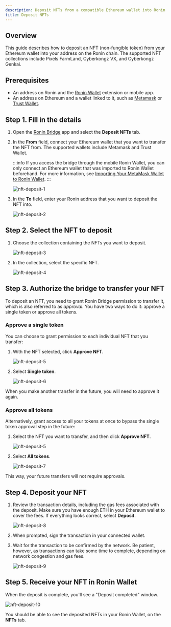 ```yaml
---
description: Deposit NFTs from a compatible Ethereum wallet into Ronin Wallet using Ronin Bridge.
title: Deposit NFTs
---
```


## Overview

This guide describes how to deposit an NFT (non-fungible token) from your Ethereum wallet into your address on the Ronin chain. The supported NFT collections include Pixels FarmLand, Cyberkongz VX, and Cyberkongz Genkai.

## Prerequisites

* An address on Ronin and the [Ronin Wallet](https://wallet.roninchain.com) extension or mobile app.
* An address on Ethereum and a wallet linked to it, such as [Metamask](https://metamask.io/) or [Trust Wallet](https://trustwallet.com/).

## Step 1. Fill in the details

1. Open the [Ronin Bridge](https://app.roninchain.com/bridge) app and select the **Deposit NFTs** tab.
2. In the **From** field, connect your Ethereum wallet that you want to transfer the NFT from. The supported wallets include Metamask and Trust Wallet.

   :::info
   If you access the bridge through the mobile Ronin Wallet, you can only connect an Ethereum wallet that was imported to Ronin Wallet beforehand. For more information, see [Importing Your MetaMask Wallet to Ronin Wallet](https://support.roninchain.com/hc/en-us/articles/14862812718107-Importing-Your-MetaMask-Wallet-to-Ronin-Wallet).
   :::

   ![nft-deposit-1](../assets/nft-deposit-1.png)

3. In the **To** field, enter your Ronin address that you want to deposit the NFT into.

   ![nft-deposit-2](../assets/nft-deposit-2.png)

## Step 2. Select the NFT to deposit

1. Choose the collection containing the NFTs you want to deposit.

   ![nft-deposit-3](../assets/nft-deposit-3.png)

2. In the collection, select the specific NFT.

   ![nft-deposit-4](../assets/nft-deposit-4.png)

## Step 3. Authorize the bridge to transfer your NFT

To deposit an NFT, you need to grant Ronin Bridge permission to transfer it, which is also referred to as *approval*. You have two ways to do it: approve a single token or approve all tokens.

### Approve a single token

You can choose to grant permission to each individual NFT that you transfer:

1. With the NFT selected, click **Approve NFT**.

   ![nft-deposit-5](../assets/nft-deposit-5.png)

2. Select **Single token**.

   ![nft-deposit-6](../assets/nft-deposit-6.png)

When you make another transfer in the future, you will need to approve it again.

### Approve all tokens

Alternatively, grant access to all your tokens at once to bypass the single token approval step in the future:

1. Select the NFT you want to transfer, and then click **Approve NFT**.

   ![nft-deposit-5](../assets/nft-deposit-5.png)

2. Select **All tokens**.

   ![nft-deposit-7](../assets/nft-deposit-7.png)

This way, your future transfers will not require approvals.

## Step 4. Deposit your NFT

1. Review the transaction details, including the gas fees associated with the deposit. Make sure you have enough ETH in your Ethereum wallet to cover the fees. If everything looks correct, select **Deposit**.

   ![nft-deposit-8](../assets/nft-deposit-8.png)

2. When prompted, sign the transaction in your connected wallet.
3. Wait for the transaction to be confirmed by the network. Be patient, however, as transactions can take some time to complete, depending on network congestion and gas fees.

   ![nft-deposit-9](../assets/nft-deposit-9.png)

## Step 5. Receive your NFT in Ronin Wallet

When the deposit is complete, you'll see a "Deposit completed" window.

![nft-deposit-10](../assets/nft-deposit-10.png)

You should be able to see the deposited NFTs in your Ronin Wallet, on the **NFTs** tab.
